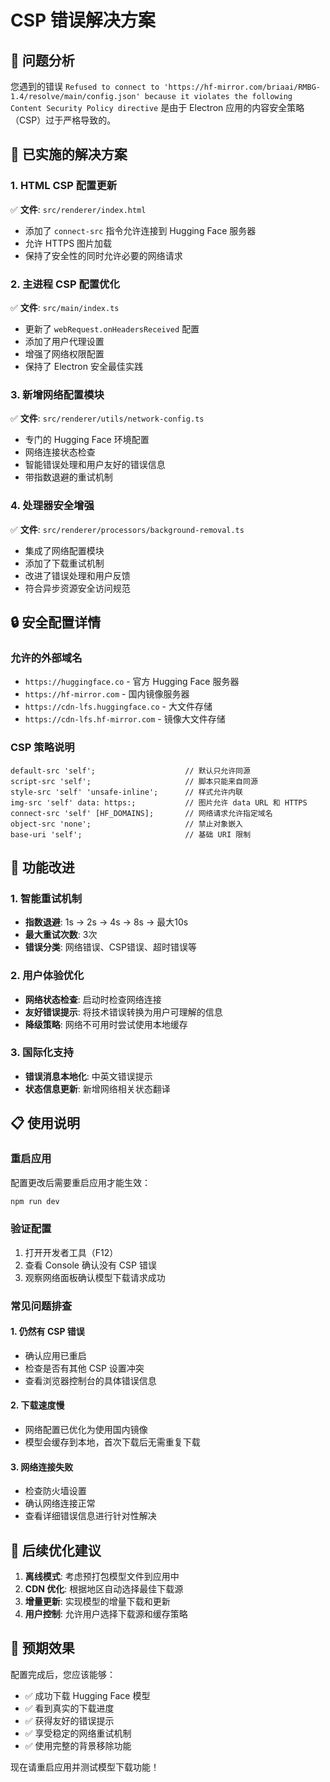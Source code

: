 # CSP 错误解决方案

## 🚨 问题分析

您遇到的错误 `Refused to connect to 'https://hf-mirror.com/briaai/RMBG-1.4/resolve/main/config.json' because it violates the following Content Security Policy directive` 是由于 Electron 应用的内容安全策略（CSP）过于严格导致的。

## 🔧 已实施的解决方案

### 1. HTML CSP 配置更新

✅ **文件**: `src/renderer/index.html`

- 添加了 `connect-src` 指令允许连接到 Hugging Face 服务器
- 允许 HTTPS 图片加载
- 保持了安全性的同时允许必要的网络请求

### 2. 主进程 CSP 配置优化

✅ **文件**: `src/main/index.ts`

- 更新了 `webRequest.onHeadersReceived` 配置
- 添加了用户代理设置
- 增强了网络权限配置
- 保持了 Electron 安全最佳实践

### 3. 新增网络配置模块

✅ **文件**: `src/renderer/utils/network-config.ts`

- 专门的 Hugging Face 环境配置
- 网络连接状态检查
- 智能错误处理和用户友好的错误信息
- 带指数退避的重试机制

### 4. 处理器安全增强

✅ **文件**: `src/renderer/processors/background-removal.ts`

- 集成了网络配置模块
- 添加了下载重试机制
- 改进了错误处理和用户反馈
- 符合异步资源安全访问规范

## 🔒 安全配置详情

### 允许的外部域名

- `https://huggingface.co` - 官方 Hugging Face 服务器
- `https://hf-mirror.com` - 国内镜像服务器
- `https://cdn-lfs.huggingface.co` - 大文件存储
- `https://cdn-lfs.hf-mirror.com` - 镜像大文件存储

### CSP 策略说明

```
default-src 'self';                    // 默认只允许同源
script-src 'self';                     // 脚本只能来自同源
style-src 'self' 'unsafe-inline';      // 样式允许内联
img-src 'self' data: https:;           // 图片允许 data URL 和 HTTPS
connect-src 'self' [HF_DOMAINS];       // 网络请求允许指定域名
object-src 'none';                     // 禁止对象嵌入
base-uri 'self';                       // 基础 URI 限制
```

## 🚀 功能改进

### 1. 智能重试机制

- **指数退避**: 1s → 2s → 4s → 8s → 最大10s
- **最大重试次数**: 3次
- **错误分类**: 网络错误、CSP错误、超时错误等

### 2. 用户体验优化

- **网络状态检查**: 启动时检查网络连接
- **友好错误提示**: 将技术错误转换为用户可理解的信息
- **降级策略**: 网络不可用时尝试使用本地缓存

### 3. 国际化支持

- **错误消息本地化**: 中英文错误提示
- **状态信息更新**: 新增网络相关状态翻译

## 📋 使用说明

### 重启应用

配置更改后需要重启应用才能生效：

```bash
npm run dev
```

### 验证配置

1. 打开开发者工具（F12）
2. 查看 Console 确认没有 CSP 错误
3. 观察网络面板确认模型下载请求成功

### 常见问题排查

#### 1. 仍然有 CSP 错误

- 确认应用已重启
- 检查是否有其他 CSP 设置冲突
- 查看浏览器控制台的具体错误信息

#### 2. 下载速度慢

- 网络配置已优化为使用国内镜像
- 模型会缓存到本地，首次下载后无需重复下载

#### 3. 网络连接失败

- 检查防火墙设置
- 确认网络连接正常
- 查看详细错误信息进行针对性解决

## 🔄 后续优化建议

1. **离线模式**: 考虑预打包模型文件到应用中
2. **CDN 优化**: 根据地区自动选择最佳下载源
3. **增量更新**: 实现模型的增量下载和更新
4. **用户控制**: 允许用户选择下载源和缓存策略

## 🎯 预期效果

配置完成后，您应该能够：

- ✅ 成功下载 Hugging Face 模型
- ✅ 看到真实的下载进度
- ✅ 获得友好的错误提示
- ✅ 享受稳定的网络重试机制
- ✅ 使用完整的背景移除功能

现在请重启应用并测试模型下载功能！
